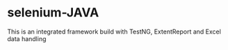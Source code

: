 # selenium-JAVA
This is an integrated framework build with TestNG, ExtentReport and Excel data handling
